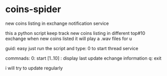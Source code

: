 # coins-spider
new coins listing in exchange notification service

this a python script keep track new coins listing in different top#10 exchange
when new coins listed it will play a .wav files for u

guid:
easy just run the script and type: 0 to start thread service

commnads:
0: start
[1..10] : display last update echange information
q: exit

i will try to update regularly
